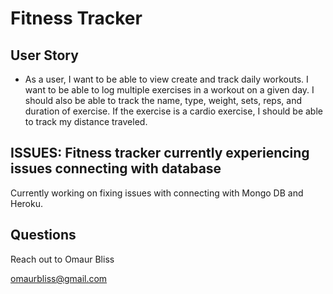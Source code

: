 #  Fitness Tracker



## User Story

* As a user, I want to be able to view create and track daily workouts. I want to be able to log multiple exercises in a workout on a given day. I should also be able to track the name, type, weight, sets, reps, and duration of exercise. If the exercise is a cardio exercise, I should be able to track my distance traveled.


## ISSUES: Fitness tracker currently experiencing issues connecting with database
Currently working on fixing issues with connecting with Mongo DB and Heroku. 




## Questions

Reach out to Omaur Bliss 

omaurbliss@gmail.com
